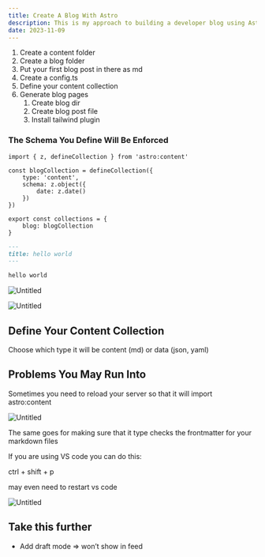 ```yaml
---
title: Create A Blog With Astro
description: This is my approach to building a developer blog using Astro.
date: 2023-11-09
---
```


1. Create a content folder
2. Create a blog folder
3. Put your first blog post in there as md
4. Create a config.ts
5. Define your content collection
6. Generate blog pages
   1. Create blog dir
   2. Create blog post file
   3. Install tailwind plugin

### The Schema You Define Will Be Enforced

```tsx
import { z, defineCollection } from 'astro:content'

const blogCollection = defineCollection({
	type: 'content',
	schema: z.object({
		date: z.date()
	})
})

export const collections = {
	blog: blogCollection
}
```

```markdown
---
title: hello world
---

hello world
```

![Untitled](https://prod-files-secure.s3.us-west-2.amazonaws.com/7fc6dc0f-18cf-49ee-94f7-52ef5b527b91/718c398d-d1b4-4172-89f4-f9c978c7a34c/Untitled.png)

![Untitled](https://prod-files-secure.s3.us-west-2.amazonaws.com/7fc6dc0f-18cf-49ee-94f7-52ef5b527b91/14bac062-acdc-496f-bae8-4197e9e11ea2/Untitled.png)

## Define Your Content Collection

Choose which type it will be content (md) or data (json, yaml)

## Problems You May Run Into

Sometimes you need to reload your server so that it will import astro:content

![Untitled](https://prod-files-secure.s3.us-west-2.amazonaws.com/7fc6dc0f-18cf-49ee-94f7-52ef5b527b91/79f15c88-ca21-4841-98f6-10d21799182c/Untitled.png)

The same goes for making sure that it type checks the frontmatter for your markdown files

If you are using VS code you can do this:

ctrl + shift + p

may even need to restart vs code

![Untitled](https://prod-files-secure.s3.us-west-2.amazonaws.com/7fc6dc0f-18cf-49ee-94f7-52ef5b527b91/202da377-7f01-4b4c-abeb-38b93344ea94/Untitled.png)

## Take this further

- Add draft mode ⇒ won’t show in feed
